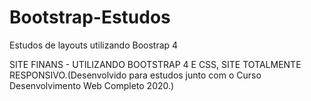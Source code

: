 # Bootstrap-Estudos
Estudos de layouts utilizando Boostrap 4

SITE FINANS - UTILIZANDO BOOTSTRAP 4 E CSS, SITE TOTALMENTE RESPONSIVO.(Desenvolvido para estudos junto com o Curso Desenvolvimento Web Completo 2020.)
